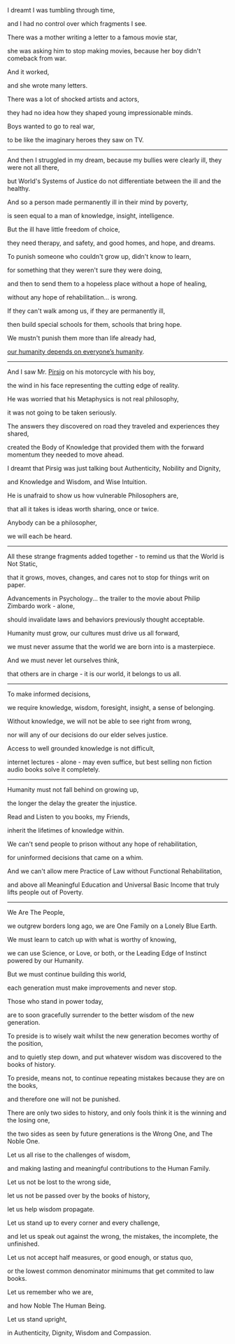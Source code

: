 I dreamt I was tumbling through time,

and I had no control over which fragments I see.

There was a mother writing a letter to a famous movie star,

she was asking him to stop making movies, because her boy didn't comeback from war.

And it worked,

and she wrote many letters.

There was a lot of shocked artists and actors,

they had no idea how they shaped young impressionable minds.

Boys wanted to go to real war,

to be like the imaginary heroes they saw on TV.

---

And then I struggled in my dream, because my bullies were clearly ill, they were not all there,

but World's Systems of Justice do not differentiate between the ill and the healthy.

And so a person made permanently ill in their mind by poverty,

is seen equal to a man of knowledge, insight, intelligence.

But the ill have little freedom of choice,

they need therapy, and safety, and good homes, and hope, and dreams.

To punish someone who couldn't grow up, didn't know to learn,

for something that they weren't sure they were doing,

and then to send them to a hopeless place without a hope of healing,

without any hope of rehabilitation... is wrong.

If they can't walk among us, if they are permanently ill,

then build special schools for them, schools that bring hope.

We mustn't punish them more than life already had,

[our humanity depends on everyone’s humanity](https://www.youtube.com/watch?v=c2tOp7OxyQ8).

---

And I saw Mr. [Pirsig](https://www.youtube.com/watch?v=k6IKu2wgm5I) on his motorcycle with his boy,

the wind in his face representing the cutting edge of reality.

He was worried that his Metaphysics is not real philosophy,

it was not going to be taken seriously.

The answers they discovered on road they traveled and experiences they shared,

created the Body of Knowledge that provided them with the forward momentum they needed to move ahead.

I dreamt that Pirsig was just talking bout Authenticity, Nobility and Dignity,

and Knowledge and Wisdom, and Wise Intuition.

He is unafraid to show us how vulnerable Philosophers are,

that all it takes is ideas worth sharing, once or twice.

Anybody can be a philosopher,

we will each be heard.

---

All these strange fragments added together - to remind us that the World is Not Static,

that it grows, moves, changes, and cares not to stop for things writ on paper.

Advancements in Psychology... the trailer to the movie about Philip Zimbardo work - alone,

should invalidate laws and behaviors previously thought acceptable.

Humanity must grow, our cultures must drive us all forward,

we must never assume that the world we are born into is a masterpiece.

And we must never let ourselves think,

that others are in charge - it is our world, it belongs to us all.

---

To make informed decisions,

we require knowledge, wisdom, foresight, insight, a sense of belonging.

Without knowledge, we will not be able to see right from wrong,

nor will any of our decisions do our elder selves justice.

Access to well grounded knowledge is not difficult,

internet lectures - alone - may even suffice, but best selling non fiction audio books solve it completely.

---

Humanity must not fall behind on growing up,

the longer the delay the greater the injustice.

Read and Listen to you books, my Friends,

inherit the lifetimes of knowledge within.

We can't send people to prison without any hope of rehabilitation,

for uninformed decisions that came on a whim.

And we can't allow mere Practice of Law without Functional Rehabilitation,

and above all Meaningful Education and Universal Basic Income that truly lifts people out of Poverty.

---

We Are The People,

we outgrew borders long ago, we are One Family on a Lonely Blue Earth.

We must learn to catch up with what is worthy of knowing,

we can use Science, or Love, or both, or the Leading Edge of Instinct powered by our Humanity.

But we must continue building this world,

each generation must make improvements and never stop.

Those who stand in power today,

are to soon gracefully surrender to the better wisdom of the new generation.

To preside is to wisely wait whilst the new generation becomes worthy of the position,

and to quietly step down, and put whatever wisdom was discovered to the books of history.

To preside, means not, to continue repeating mistakes because they are on the books,

and therefore one will not be punished.

There are only two sides to history, and only fools think it is the winning and the losing one,

the two sides as seen by future generations is the Wrong One, and The Noble One.

Let us all rise to the challenges of wisdom,

and making lasting and meaningful contributions to the Human Family.

Let us not be lost to the wrong side,

let us not be passed over by the books of history,

let us help wisdom propagate.

Let us stand up to every corner and every challenge,

and let us speak out against the wrong, the mistakes, the incomplete, the unfinished.

Let us not accept half measures, or good enough, or status quo,

or the lowest common denominator minimums that get commited to law books.

Let us remember who we are,

and how Noble The Human Being.

Let us stand upright,

in Authenticity, Dignity, Wisdom and Compassion.

